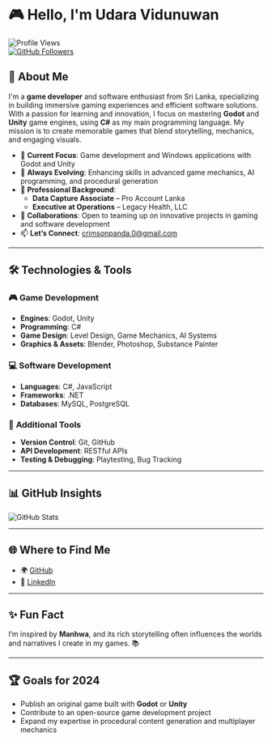 # 🎮 Hello, I'm Udara Vidunuwan  

![Profile Views](https://komarev.com/ghpvc/?username=udaravidunuwan)  
[![GitHub Followers](https://img.shields.io/github/followers/udaravidunuwan?label=Followers)](https://github.com/udaravidunuwan)  

## 🚀 About Me  

I'm a **game developer** and software enthusiast from Sri Lanka, specializing in building immersive gaming experiences and efficient software solutions. With a passion for learning and innovation, I focus on mastering **Godot** and **Unity** game engines, using **C#** as my main programming language. My mission is to create memorable games that blend storytelling, mechanics, and engaging visuals.  

- 🌟 **Current Focus**: Game development and Windows applications with Godot and Unity  
- 🌱 **Always Evolving**: Enhancing skills in advanced game mechanics, AI programming, and procedural generation  
- 💼 **Professional Background**:  
  - **Data Capture Associate** – Pro Account Lanka  
  - **Executive at Operations** – Legacy Health, LLC  
- 🤝 **Collaborations**: Open to teaming up on innovative projects in gaming and software development  
- 📫 **Let’s Connect**: [crimsonpanda.0@gmail.com](mailto:crimsonpanda.0@gmail.com)  

---

## 🛠️ Technologies & Tools  

### 🎮 **Game Development**  
- **Engines**: Godot, Unity  
- **Programming**: C#  
- **Game Design**: Level Design, Game Mechanics, AI Systems  
- **Graphics & Assets**: Blender, Photoshop, Substance Painter  

### 💻 **Software Development**  
- **Languages**: C#, JavaScript  
- **Frameworks**: .NET  
- **Databases**: MySQL, PostgreSQL  

### 🔧 **Additional Tools**  
- **Version Control**: Git, GitHub  
- **API Development**: RESTful APIs  
- **Testing & Debugging**: Playtesting, Bug Tracking  

---

## 📊 GitHub Insights  

![GitHub Stats](https://github-readme-stats.vercel.app/api?username=udaravidunuwan&show_icons=true&count_private=true&hide=stars&theme=dark)  

---

## 🌐 Where to Find Me  

- 🌍 [GitHub](https://github.com/udaravidunuwan)  
- 💼 [LinkedIn](https://www.linkedin.com/in/udara-vidunuwan-431493210/)  

---

## ✨ Fun Fact  

I’m inspired by **Manhwa**, and its rich storytelling often influences the worlds and narratives I create in my games. 📚  

---

## 🏆 Goals for 2024  

- Publish an original game built with **Godot** or **Unity**  
- Contribute to an open-source game development project  
- Expand my expertise in procedural content generation and multiplayer mechanics  
